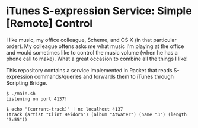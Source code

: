 # iTunes S-expression Service: Simple [Remote] Control

I like music, my office colleague, Scheme, and OS X (in that particular order).
My colleague oftens asks me what music I'm playing at the office and would
sometimes like to control the music volume (when he has a phone call to make).
What a great occasion to combine all the things I like!

This repository contains a service implemented in Racket that reads S-expression
commands/queries and forwards them to iTunes through Scripting Bridge.

```
$ ./main.sh
Listening on port 4137!
```

```
$ echo "(current-track)" | nc localhost 4137
(track (artist "Clint Heidorn") (album "Atwater") (name "3") (length "3:55"))
```

